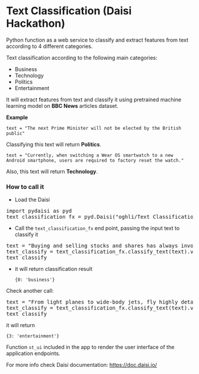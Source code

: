 # Text Classification (Daisi Hackathon)

Python function as a web service to classify and extract features from text according to 4 different categories.

Text classification according to the following main categories:
* Business
* Technology
* Politics
* Entertainment

It will extract features from text and classify it using pretrained machine learning model on **BBC News** articles dataset. 

**Example**

`text = "The next Prime Minister will not be elected by the British public"`

Classifying this text will return **Politics**.

`text = "Currently, when switching a Wear OS smartwatch to a new Android smartphone, users are required to factory reset the watch."`

Also, this text will return **Technology**.

### How to call it

* Load the Daisi
<pre>
import pydaisi as pyd
text_classification_fx = pyd.Daisi("oghli/Text Classification FX")
</pre>

* Call the `text_classification_fx` end point, passing the input text to classify it
<pre>
text = "Buying and selling stocks and shares has always involved a lot of third parties, such as brokers and the stock exchange itself. Here is how trading works"
text_classify = text_classification_fx.classify_text(text).value
text_classify
</pre>
* it will return classification result

  `{0: 'business'}`

Check another call:
<pre>
text = "From light planes to wide-body jets, fly highly detailed and accurate aircraft in the next generation of Microsoft Flight Simulator. Test your piloting skills against the challenges of night flying, real-time atmospheric simulation and live weather in a dynamic and living world."
text_classify = text_classification_fx.classify_text(text).value
text_classify
</pre>
it will return

`{3: 'entertainment'}`

Function `st_ui` included in the app to render the user interface of the application endpoints.

For more info check Daisi documentation: 
https://doc.daisi.io/

